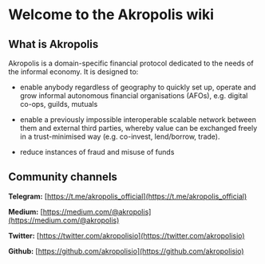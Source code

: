 # Welcome to the Akropolis wiki

## What is Akropolis
Akropolis is a domain-specific financial protocol dedicated to the needs of the informal economy. It is designed to:

* enable anybody regardless of geography to quickly set up, operate and grow informal autonomous financial organisations (AFOs), e.g. digital co-ops, guilds, mutuals

* enable a previously impossible interoperable scalable network between them and external third parties, whereby value can be exchanged freely in a trust-minimised way (e.g. co-invest, lend/borrow, trade). 

* reduce instances of fraud and misuse of funds 


## Community channels

**Telegram:** [https://t.me/akropolis_official](https://t.me/akropolis_official)

**Medium:** [https://medium.com/@akropolis](https://medium.com/@akropolis)

**Twitter:** [https://twitter.com/akropolisio](https://twitter.com/akropolisio)

**Github:** [https://github.com/akropolisio](https://github.com/akropolisio)
